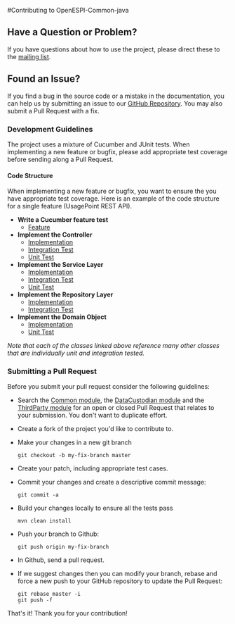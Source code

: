 #Contributing to OpenESPI-Common-java


## Have a Question or Problem?

If you have questions about how to use the project, please direct these to the [mailing list][groups].

## Found an Issue?
If you find a bug in the source code or a mistake in the documentation, you can help us by
submitting an issue to our [GitHub Repository][github]. You may also submit a Pull Request with a fix.

### Development Guidelines
The project uses a mixture of Cucumber and JUnit tests. When implementing a new feature or bugfix, please add appropriate test coverage before sending along a Pull Request.

#### Code Structure
When implementing a new feature or bugfix, you want to ensure the you have appropriate test coverage. Here is an example of the code structure for a single feature (UsagePoint REST API).

* **Write a Cucumber feature test**
    * [Feature](https://github.com/greenbuttonalliance/OpenESPI-DataCustodian-java/blob/master/src/test/resources/features/API.feature)
* **Implement the Controller**
    * [Implementation](https://github.com/greenbuttonalliance/OpenESPI-DataCustodian-java/blob/master/src/main/java/org/greenbuttonalliance/espi/datacustodian/web/api/UsagePointRESTController.java)
    * [Integration Test](https://github.com/greenbuttonalliance/OpenESPI-DataCustodian-java/blob/master/src/test/java/org/greenbuttonalliance/espi/datacustodian/integration/api/UsagePointRESTTests.java)
	* [Unit Test](https://github.com/greenbuttonalliance/OpenESPI-DataCustodian-java/blob/master/src/test/java/org/greenbuttonalliance/espi/datacustodian/web/api/UsagePointRESTControllerTests.java)
* **Implement the Service Layer**
	* [Implementation](https://github.com/greenbuttonalliance/OpenESPI-Common-java/blob/master/src/main/java/org/greenbuttonalliance/espi/common/service/impl/UsagePointServiceImpl.java)
	* [Integration Test](https://github.com/greenbuttonalliance/OpenESPI-Common-java/blob/master/src/test/java/org/greenbuttonalliance/espi/common/integration/service/UsagePointServiceTests.java)
	* [Unit Test](https://github.com/greenbuttonalliance/OpenESPI-DataCustodian-java/blob/master/src/test/java/org/greenbuttonalliance/espi/datacustodian/service/impl/UsagePointServiceImplTests.java)
* **Implement the Repository Layer**
	* [Implementation](https://github.com/greenbuttonalliance/OpenESPI-Common-java/blob/master/src/main/java/org/greenbuttonalliance/espi/common/repositories/jpa/UsagePointRepositoryImpl.java)
	* [Integration Test](https://github.com/greenbuttonalliance/OpenESPI-Common-java/blob/master/src/test/java/org/greenbuttonalliance/espi/common/repositories/jpa/UsagePointRepositoryImplTests.java)
* **Implement the Domain Object**
	* [Implementation](https://github.com/greenbuttonalliance/OpenESPI-Common-java/blob/master/src/main/java/org/greenbuttonalliance/espi/common/domain/UsagePoint.java)
	* [Unit Test](https://github.com/greenbuttonalliance/OpenESPI-Common-java/blob/master/src/test/java/org/greenbuttonalliance/espi/common/domain/UsagePointTests.java)
	
*Note that each of the classes linked above reference many other classes that are individually unit and integration tested.*


### Submitting a Pull Request
Before you submit your pull request consider the following guidelines:

* Search the [Common module](https://github.com/greenbuttonalliance/OpenESPI-Common-java/pulls), the [DataCustodian module](https://github.com/greenbuttonalliance/OpenESPI-DataCustodian-java/pulls) and the [ThirdParty module](https://github.com/greenbuttonalliance/OpenESPI-ThirdParty-java/pulls) for an open or closed Pull Request
  that relates to your submission. You don't want to duplicate effort.
* Create a fork of the project you'd like to contribute to.
* Make your changes in a new git branch

     ```shell
     git checkout -b my-fix-branch master
     ```

* Create your patch, including appropriate test cases.
* Commit your changes and create a descriptive commit message:

     ```shell
     git commit -a
     ```

* Build your changes locally to ensure all the tests pass

    ```shell
    mvn clean install
    ```

* Push your branch to Github:

    ```shell
    git push origin my-fix-branch
    ```

* In Github, send a pull request.
* If we suggest changes then you can modify your branch, rebase and force a new push to your GitHub repository to update the Pull Request:

    ```shell
    git rebase master -i
    git push -f
    ```

That's it! Thank you for your contribution!

[github]: https://github.com/greenbuttonalliance/OpenESPI-Common-java
[list]: https://groups.google.com/forum/?fromgroups#!forum/angular
[groups]: https://groups.google.com/forum/?fromgroups#!forum/angular
[greenbutton-dev]: mailto:greenbutton-dev@googlegroups.com
[commit-message-format]: https://docs.google.com/document/d/1QrDFcIiPjSLDn3EL15IJygNPiHORgU1_OOAqWjiDU5Y/edit#
<!--[pivotal-tracker]: https://www.pivotaltracker.com/projects/884994-->